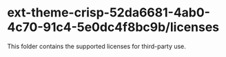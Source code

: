 # ext-theme-crisp-52da6681-4ab0-4c70-91c4-5e0dc4f8bc9b/licenses

This folder contains the supported licenses for third-party use.
